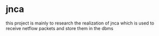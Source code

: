 # jnca
this project is mainly to research the realization of jnca which is used to receive netflow packets and store them in the dbms
